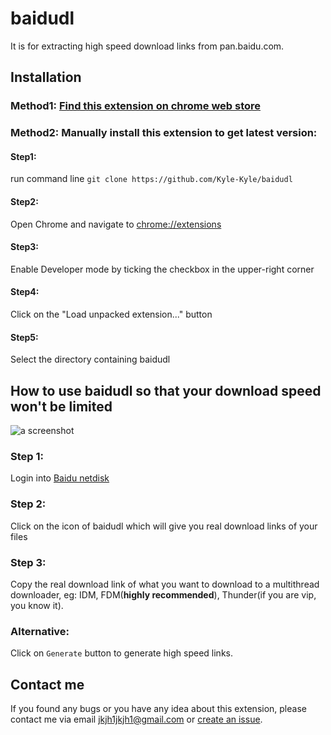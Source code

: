# baidudl
It is for extracting high speed download links from pan.baidu.com.

## Installation

### Method1: [Find this extension on chrome web store](https://chrome.google.com/webstore/detail/baidudl/mccebkegnopjehbdbjbepjkoefnlkhef)

### Method2: Manually install this extension to get latest version:
#### Step1:
run command line `git clone https://github.com/Kyle-Kyle/baidudl`
#### Step2:
Open Chrome and navigate to [chrome://extensions](chrome://extensions)
#### Step3:
Enable Developer mode by ticking the checkbox in the upper-right corner
#### Step4:
Click on the "Load unpacked extension..." button
#### Step5:
Select the directory containing baidudl

## How to use baidudl so that your download speed won't be limited
![a screenshot](https://raw.githubusercontent.com/Kyle-Kyle/baidudl/master/screenshot.png)

### Step 1:
Login into [Baidu netdisk](https://pan.baidu.com)
### Step 2:
Click on the icon of baidudl which will give you real download links of your files
### Step 3:
Copy the real download link of what you want to download to a multithread downloader, eg: IDM, FDM(**highly recommended**), Thunder(if you are vip, you know it).
### Alternative:
Click on `Generate` button to generate high speed links.

## Contact me
If you found any bugs or you have any idea about this extension, please contact me via email jkjh1jkjh1@gmail.com or [create an issue](https://github.com/Kyle-Kyle/baidudl/issues/new).
